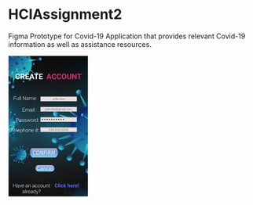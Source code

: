 # HCIAssignment2

Figma Prototype for Covid-19 Application that provides relevant Covid-19 information as well as assistance resources.



![alt text](https://github.com/bradjones8/HCIAssignment2/blob/master/CreateAccountFeat.jpg?raw=true)
